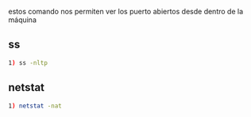 

estos comando nos permiten ver los puerto abiertos desde dentro de la máquina

## ss


```bash
1) ss -nltp
```

## netstat 

```bash
1) netstat -nat
```